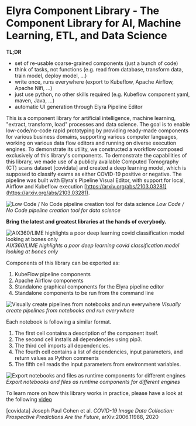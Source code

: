 <!--
{% comment %}
Copyright 2018-2021 Elyra Authors

Licensed under the Apache License, Version 2.0 (the "License");
you may not use this file except in compliance with the License.
You may obtain a copy of the License at

http://www.apache.org/licenses/LICENSE-2.0

Unless required by applicable law or agreed to in writing, software
distributed under the License is distributed on an "AS IS" BASIS,
WITHOUT WARRANTIES OR CONDITIONS OF ANY KIND, either express or implied.
See the License for the specific language governing permissions and
limitations under the License.
{% endcomment %}
-->

# Elyra Component Library - The Component Library for AI, Machine Learning, ETL, and Data Science

**TL;DR**
- set of re-usable coarse-grained components (just a bunch of code)
- think of tasks, not functions (e.g. read from database, transform data, train model, deploy model, ...)
- write once, runs everywhere (export to Kubeflow, Apache Airflow, Apache Nifi, ...)
- just use python, no other skills required (e.g. Kubeflow component yaml, maven, Java, ...)
- automatic UI generation through Elyra Pipeline Editor


This is a component library for artificial intelligence, machine learning,
"extract, transform, load" processes and data science.
The goal is to enable low-code/no-code rapid prototyping by providing
ready-made components for various business domains,
supporting various computer languages, working on various data flow editors and
running on diverse execution engines.
To demonstrate its utility, we constructed a workflow composed exclusively of this library's components.
To demonstrate the capabilities of this library, we made use of a publicly available Computed Tomography (CT) scans dataset [covidata]
and created a deep learning model, which is supposed to classify exams as either
COVID-19 positive or negative. The pipeline was built with Elyra's Pipeline Visual Editor,
with support for local, Airflow and Kubeflow execution [https://arxiv.org/abs/2103.03281](https://arxiv.org/abs/2103.03281).

![Low Code / No Code pipeline creation tool for data science](https://github.com/IBM/claimed/raw/master/images/elyra_pipeline.png)
*Low Code / No Code pipeline creation tool for data science*

 **Bring the latest and greatest libraries at the hands of everybody.**

![AIX360/LIME highlights a poor deep learning covid classification model looking at bones only](https://github.com/IBM/claimed/raw/master/images/elyra_lime.png)
*AIX360/LIME highlights a poor deep learning covid classification model looking at bones only*

Components of this library can be exported as:
1. KubeFlow pipeline components
2. Apache Airflow components
3. Standalone graphical components for the Elyra pipeline editor
4. Standalone components to be run from the command line

![Visually create pipelines from notebooks and run everywhere](https://github.com/IBM/claimed/raw/master/images/elyra_graphical_export.png)
*Visually create pipelines from notebooks and run everywhere*

Each notebook is following a similar format.

1. The first cell contains a description of the component itself.
2. The second cell installs all dependencies using pip3.
3. The third cell imports all dependencies.
4. The fourth cell contains a list of dependencies, input parameters, and return values as Python comments
5. The fifth cell reads the input parameters from environment variables.


![Export notebooks and files as runtime components for different engines](https://github.com/IBM/claimed/raw/master/images/elyra_cli_export.png)
*Export notebooks and files as runtime components for different engines*


To learn more on how this library works in practice, please have a look at the following [video](https://www.youtube.com/watch?v=FuV2oG55C5s)

[covidata] Joseph Paul Cohen et al. *COVID-19 Image Data Collection: Prospective Predictions Are the Future*, arXiv:2006.11988, 2020


